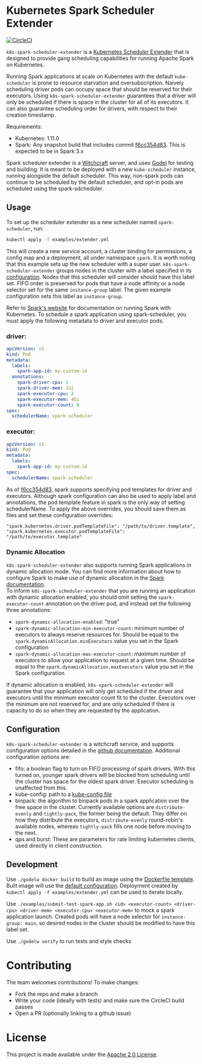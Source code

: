 # Kubernetes Spark Scheduler Extender

[![CircleCI](https://circleci.com/gh/palantir/k8s-spark-scheduler.svg?style=svg)](https://circleci.com/gh/palantir/k8s-spark-scheduler)

`k8s-spark-scheduler-extender` is a [Kubernetes Scheduler Extender](https://github.com/kubernetes/community/blob/master/contributors/design-proposals/scheduling/scheduler_extender.md) that is designed to provide gang scheduling capabilities for running Apache Spark on Kubernetes.

Running Spark applications at scale on Kubernetes with the default `kube-scheduler` is prone to resource starvation and oversubscription. Naively scheduling driver pods can occupy space that should be reserved for their executors. Using `k8s-spark-scheduler-extender` guarantees that a driver will only be scheduled if there is space in the cluster for all of its executors. It can also guarantee scheduling order for drivers, with respect to their creation timestamp.

Requirements:
- Kubernetes: 1.11.0
- Spark: Any snapshot build that includes commit [f6cc354d83](https://github.com/apache/spark/commit/f6cc354d83). This is expected to be in Spark 3.x

Spark scheduler extender is a [Witchcraft](https://github.com/palantir/witchcraft-go-server) server, and uses [Godel](https://github.com/palantir/godel) for testing and building. It is meant to be deployed with a new `kube-scheduler` instance, running alongside the default scheduler. This way, non-spark pods can continue to be scheduled by the default scheduler, and opt-in pods are scheduled using the spark-sdcheduler.

## Usage

To set up the scheduler extender as a new scheduler named `spark-scheduler`, run:
```sh
kubectl apply -f examples/extender.yml
```
This will create a new service account, a cluster binding for permissions, a config map and a deployment, all under namespace `spark`. It is worth noting that this example sets up the new scheduler with a super user. `k8s-spark-scheduler-extender` groups nodes in the cluster with a label specified in its [configuration](https://github.com/palantir/k8s-spark-scheduler/blob/master/config/config.go#L33). Nodes that this scheduler will consider should have this label set. FIFO order is preserved for pods that have a node affinity or a node selector set for the same `instance-group` label. The given example configuration sets this label as `instance-group`.


Refer to [Spark's website](https://spark.apache.org/docs/2.3.0/running-on-kubernetes.html) for documentation on running Spark with Kubernetes. To schedule a spark application using spark-scheduler, you must apply the following metadata to driver and executor pods.
### driver:
```yml
apiVersion: v1
kind: Pod
metadata:
  labels:
    spark-app-id: my-custom-id
  annotations:
    spark-driver-cpu: 1
    spark-driver-mem: 1Gi
    spark-executor-cpu: 2
    spark-executor-mem: 4Gi
    spark-executor-count: 8
spec:
  schedulerName: spark-scheduler
```
### executor:
```yml
apiVersion: v1
kind: Pod
metadata:
  labels:
    spark-app-id: my-custom-id
spec:
  schedulerName: spark-scheduler
```

As of [f6cc354d83](https://github.com/apache/spark/commit/f6cc354d83), spark supports specifying pod templates for driver and executors. Although spark configuration can also be used to apply label and annotations, the pod template feature in spark is the only way of setting schedulerName. To apply the above overrides, you should save them as files and set these configuration overrides:
```
"spark.kubernetes.driver.podTemplateFile": "/path/to/driver.template",
"spark.kubernetes.executor.podTemplateFile": "/path/to/executor.template"
```

### Dynamic Allocation
`k8s-spark-scheduler-extender` also supports running Spark applications in dynamic allocation mode. You can find more information about how to configure Spark to make use of dynamic allocation in the [Spark documentation](http://spark.apache.org/docs/latest/configuration.html#dynamic-allocation).  
To inform `k8s-spark-scheduler-extender` that you are running an application with dynamic allocation enabled, you should omit setting the `spark-executor-count` annotation on the driver pod, and instead set the following three annotations:
- `spark-dynamic-allocation-enabled`: "true"
- `spark-dynamic-allocation-min-executor-count`: minimum number of executors to always reserve resources for. Should be equal to the `spark.dynamicAllocation.minExecutors` value you set in the Spark configuration
- `spark-dynamic-allocation-max-executor-count`: maximum number of executors to allow your application to request at a given time. Should be equal to the `spark.dynamicAllocation.maxExecutors` value you set in the Spark configuration

If dynamic allocation is enabled, `k8s-spark-scheduler-extender` will guarantee that your application will only get scheduled if the driver and executors until the minimum executor count fit to the cluster. Executors over the minimum are not reserved for, and are only scheduled if there is capacity to do so when they are requested by the application.

## Configuration

`k8s-spark-scheduler-extender` is a witchcraft service, and supports configuration options detailed in the [github documentation](https://github.com/palantir/witchcraft-go-server#configuration). Additional configuration options are:
 - fifo: a boolean flag to turn on FIFO processing of spark drivers. With this turned on, younger spark drivers will be blocked from scheduling until the cluster has space for the oldest spark driver. Executor scheduling is unaffected from this.
 - kube-config: path to a [kube-config file](https://kubernetes.io/docs/tasks/access-application-cluster/configure-access-multiple-clusters/)
 - binpack: the algorithm to binpack pods in a spark application over the free space in the cluster. Currently available options are `distribute-evenly` and `tightly-pack`, the former being the default. They differ on how they distribute the executors, `distribute-evenly` round-robin's available nodes, whereas `tightly-pack` fills one node before moving to the next.
 - qps and burst: These are parameters for rate limiting kubernetes clients, used directly in client construction.

## Development

Use `./godelw docker build` to build an image using the [Dockerfile template](docker/Dockerfile). Built image will use the [default configuration](docker/var/conf/install.yml). Deployment created by `kubectl apply -f examples/extender.yml` can be used to iterate locally.

Use `./examples/submit-test-spark-app.sh <id> <executor-count> <driver-cpu> <driver-mem> <executor-cpu> <executor-mem>` to mock a spark application launch. Created pods will have a node selector for `instance-group: main`, so desired nodes in the cluster should be modified to have this label set.

Use `./godelw verify` to run tests and style checks

# Contributing

The team welcomes contributions!  To make changes:

- Fork the repo and make a branch
- Write your code (ideally with tests) and make sure the CircleCI build passes
- Open a PR (optionally linking to a github issue)

# License
This project is made available under the [Apache 2.0 License](/LICENSE).
